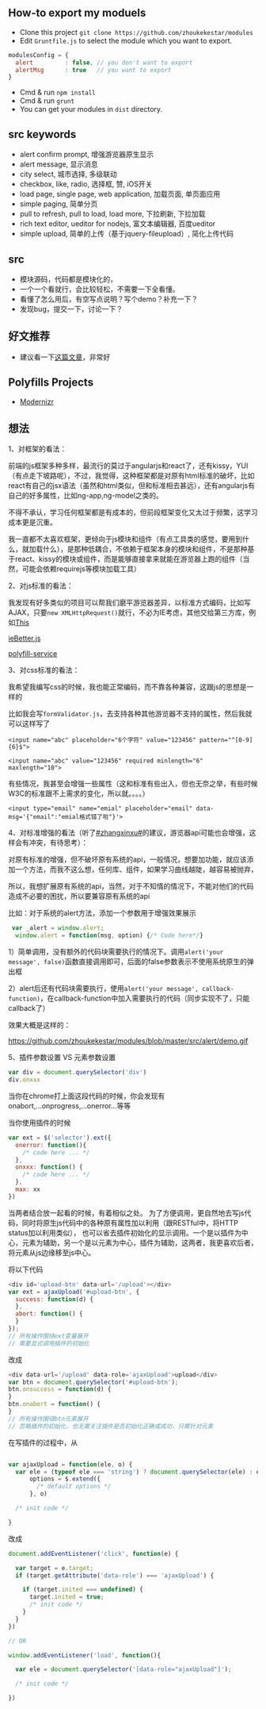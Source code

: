 ## How-to export my moduels
* Clone this project `git clone https://github.com/zhoukekestar/modules`
* Edit `Gruntfile.js` to select the module which you want to export.
```js
modulesConfig = {
  alert         : false, // you don't want to export
  alertMsg      : true   // you want to export
}
```
* Cmd & run `npm install `
* Cmd & run `grunt `
* You can get your modules in `dist` directory.

## src keywords
* alert confirm prompt, 增强游览器原生显示
* alert message, 显示消息
* city select, 城市选择, 多级联动
* checkbox, like, radio, 选择框, 赞, iOS开关
* load page, single page, web application, 加载页面, 单页面应用
* simple paging, 简单分页
* pull to refresh, pull to load, load more, 下拉刷新, 下拉加载
* rich text editor, ueditor for nodejs, 富文本编辑器, 百度ueditor
* simple upload, 简单的上传（基于jquery-fileupload）, 简化上传代码

## src
* 模块源码，代码都是模块化的，
* 一个一个看就行，会比较轻松，不需要一下全看懂。
* 看懂了怎么用后，有空写点说明？写个demo？补充一下？
* 发现bug，提交一下，讨论一下？

## 好文推荐
* 建议看一下[这篇文章](http://isux.tencent.com/half-package-web-components-for-design.html)，非常好

## Polyfills Projects
* [Modernizr](https://github.com/Modernizr/Modernizr/wiki/HTML5-Cross-Browser-Polyfills)

## 想法
1、对框架的看法：

  前端的js框架多种多样，最流行的莫过于angularjs和react了，还有kissy，YUI（有点走下坡路呢），不过，我觉得，这种框架都是对原有html标准的破坏，比如react有自己的jsx语法（虽然和html类似，但和标准相去甚远），还有angularjs有自己的好多属性，比如ng-app,ng-model之类的。

  不得不承认，学习任何框架都是有成本的，但前段框架变化又太过于频繁，这学习成本更是沉重。

  我一直都不太喜欢框架，更倾向于js模块和组件（有点工具类的感觉，要用到什么，就加载什么），是那种低耦合，不依赖于框架本身的模块和组件，不是那种基于react、kissy的模块或组件，而是能够直接拿来就能在游览器上跑的组件（当然，可能会依赖requirejs等模块加载工具）

2、对js标准的看法：

  我发现有好多类似的项目可以帮我们磨平游览器差异，以标准方式编码，比如写AJAX，只要```new XMLHttpRequest()```就行，不必为IE考虑，其他交给第三方库，例如[This](https://github.com/Financial-Times/polyfill-service/blob/master/polyfills/XMLHttpRequest/polyfill.js)

  [ieBetter.js](https://github.com/zhoukekestar/ieBetter.js)

  [polyfill-service](https://github.com/Financial-Times/polyfill-service)

3、对css标准的看法：

  我希望我编写css的时候，我也能正常编码，而不靠各种兼容，这跟js的思想是一样的

  比如我会写`formValidator.js`，去支持各种其他游览器不支持的属性，然后我就可以这样写了

  `<input name="abc" placeholder="6个字符" value="123456" pattern="^[0-9]{6}$">`

  `<input name="abc" value="123456" required minlength="6" maxlength="10">`

  有些情况，我甚至会增强一些属性（这和标准有些出入，但也无奈之举，有些时候W3C的标准跟不上需求的变化，所以就。。。。）

  `<input type="email" name="emial" placeholder="email" data-msg='{"email":"emial格式错了啦"}'>`


4、对标准增强的看法（听了[#zhangxinxu#](https://github.com/zhangxinxu)的建议，游览器api可能也会增强，这样会有冲突，有待思考）：

  对原有标准的增强，但不破坏原有系统的api，一般情况，想要加功能，就应该添加一个方法，而我不这么想，任何库、组件，如果学习曲线越陡，越容易被抛弃，

  所以，我想扩展原有系统的api，当然，对于不知情的情况下，不能对他们的代码造成不必要的困扰，所以要兼容原有系统的api

  比如：对于系统的alert方法，添加一个参数用于增强效果展示

  ```js
   var _alert = window.alert;
    window.alert = function(msg, option) {/* Code here*/}
  ```

  1）简单调用，没有额外的代码块需要执行的情况下。调用`alert('your message', false)`函数直接调用即可，后面的false参数表示不使用系统原生的弹出框

  2）alert后还有代码块需要执行，使用`alert('your message', callback-function)`，在callback-function中加入需要执行的代码（同步实现不了，只能callback了）

  效果大概是这样的：

  https://github.com/zhoukekestar/modules/blob/master/src/alert/demo.gif

5、插件参数设置 VS 元素参数设置

  ```js
  var div = document.querySelector('div')
  div.onxxx
  ```
  当你在chrome打上面这段代码的时候，你会发现有onabort,...onprogress,...onerror...等等

  当你使用插件的时候
  ```js
  var ext = $('selector').ext({
    onerror: function(){
      /* code here ... */
    },
    onxxx: function() {
      /* code here ... */
    },
    max: xx
  })

  ```
  当两者结合放一起看的时候，有着相似之处。
  为了方便调用，更自然地去写js代码，同时将原生js代码中的各种原有属性加以利用（跟RESTful中，将HTTP status加以利用类似），
  也可以省去插件初始化的显示调用。一个是以插件为中心，元素为辅助，另一个是以元素为中心，插件为辅助，这两者，我更喜欢后者，将元素从js边缘移至js中心。

  将以下代码
  ```js
  <div id='upload-btn' data-url='/upload'></div>
  var ext = ajaxUpload('#upload-btn', {
    success: function(d) {
    },
    abort: function() {
    }
  });
  // 所有操作围绕ext变量展开
  // 需要显式调用插件的初始化
  ```
  改成
  ```js
  <div data-url='/upload' data-role='ajaxUpload'>upload</div>
  var btn = document.querySelector('#upload-btn');
  btn.onsuccess = function(d) {
  }
  btn.onabort = function() {
  }
  // 所有操作围绕btn元素展开
  // 忽略插件的初始化，也无需关注插件是否初始化正确或成功，只需针对元素
  ```
  在写插件的过程中，从
  ```js

  var ajaxUpload = function(ele, o) {
    var ele = (typeof ele === 'string') ? document.querySelector(ele) : ele,
        options = $.extend({
          /* default options */
        }, o)

    /* init code */

  }

  ```
  改成
  ```js
  document.addEventListener('click', function(e) {

    var target = e.target;
    if (target.getAttribute('data-role') === 'ajaxUpload') {

      if (target.inited === undefined) {
        target.inited = true;
        /* init code */
      }
    }
  })

  // OR

  window.addEventListener('load', function(){

    var ele = document.querySelector('[data-role="ajaxUpload"]');

    /* init code */

  })
  ```



